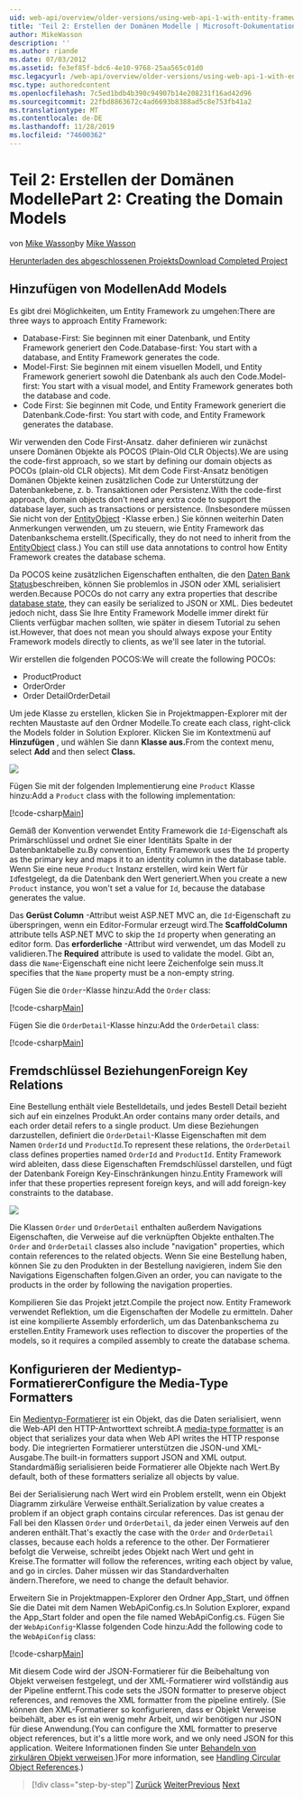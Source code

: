 ```yaml
---
uid: web-api/overview/older-versions/using-web-api-1-with-entity-framework-5/using-web-api-with-entity-framework-part-2
title: 'Teil 2: Erstellen der Domänen Modelle | Microsoft-Dokumentation'
author: MikeWasson
description: ''
ms.author: riande
ms.date: 07/03/2012
ms.assetid: fe3ef85f-bdc6-4e10-9768-25aa565c01d0
msc.legacyurl: /web-api/overview/older-versions/using-web-api-1-with-entity-framework-5/using-web-api-with-entity-framework-part-2
msc.type: authoredcontent
ms.openlocfilehash: 7c5ed1bdb4b390c94907b14e208231f16ad42d96
ms.sourcegitcommit: 22fbd8863672c4ad6693b8388ad5c8e753fb41a2
ms.translationtype: MT
ms.contentlocale: de-DE
ms.lasthandoff: 11/28/2019
ms.locfileid: "74600362"
---
```

# <a name="part-2-creating-the-domain-models"></a><span data-ttu-id="ab5cc-102">Teil 2: Erstellen der Domänen Modelle</span><span class="sxs-lookup"><span data-stu-id="ab5cc-102">Part 2: Creating the Domain Models</span></span>

<span data-ttu-id="ab5cc-103">von [Mike Wasson](https://github.com/MikeWasson)</span><span class="sxs-lookup"><span data-stu-id="ab5cc-103">by [Mike Wasson](https://github.com/MikeWasson)</span></span>

[<span data-ttu-id="ab5cc-104">Herunterladen des abgeschlossenen Projekts</span><span class="sxs-lookup"><span data-stu-id="ab5cc-104">Download Completed Project</span></span>](https://code.msdn.microsoft.com/ASP-NET-Web-API-with-afa30545)

## <a name="add-models"></a><span data-ttu-id="ab5cc-105">Hinzufügen von Modellen</span><span class="sxs-lookup"><span data-stu-id="ab5cc-105">Add Models</span></span>

<span data-ttu-id="ab5cc-106">Es gibt drei Möglichkeiten, um Entity Framework zu umgehen:</span><span class="sxs-lookup"><span data-stu-id="ab5cc-106">There are three ways to approach Entity Framework:</span></span>

- <span data-ttu-id="ab5cc-107">Database-First: Sie beginnen mit einer Datenbank, und Entity Framework generiert den Code.</span><span class="sxs-lookup"><span data-stu-id="ab5cc-107">Database-first: You start with a database, and Entity Framework generates the code.</span></span>
- <span data-ttu-id="ab5cc-108">Model-First: Sie beginnen mit einem visuellen Modell, und Entity Framework generiert sowohl die Datenbank als auch den Code.</span><span class="sxs-lookup"><span data-stu-id="ab5cc-108">Model-first: You start with a visual model, and Entity Framework generates both the database and code.</span></span>
- <span data-ttu-id="ab5cc-109">Code First: Sie beginnen mit Code, und Entity Framework generiert die Datenbank.</span><span class="sxs-lookup"><span data-stu-id="ab5cc-109">Code-first: You start with code, and Entity Framework generates the database.</span></span>

<span data-ttu-id="ab5cc-110">Wir verwenden den Code First-Ansatz. daher definieren wir zunächst unsere Domänen Objekte als POCOS (Plain-Old CLR Objects).</span><span class="sxs-lookup"><span data-stu-id="ab5cc-110">We are using the code-first approach, so we start by defining our domain objects as POCOs (plain-old CLR objects).</span></span> <span data-ttu-id="ab5cc-111">Mit dem Code First-Ansatz benötigen Domänen Objekte keinen zusätzlichen Code zur Unterstützung der Datenbankebene, z. b. Transaktionen oder Persistenz.</span><span class="sxs-lookup"><span data-stu-id="ab5cc-111">With the code-first approach, domain objects don't need any extra code to support the database layer, such as transactions or persistence.</span></span> <span data-ttu-id="ab5cc-112">(Insbesondere müssen Sie nicht von der [EntityObject](https://msdn.microsoft.com/library/system.data.objects.dataclasses.entityobject.aspx) -Klasse erben.) Sie können weiterhin Daten Anmerkungen verwenden, um zu steuern, wie Entity Framework das Datenbankschema erstellt.</span><span class="sxs-lookup"><span data-stu-id="ab5cc-112">(Specifically, they do not need to inherit from the [EntityObject](https://msdn.microsoft.com/library/system.data.objects.dataclasses.entityobject.aspx) class.) You can still use data annotations to control how Entity Framework creates the database schema.</span></span>

<span data-ttu-id="ab5cc-113">Da POCOS keine zusätzlichen Eigenschaften enthalten, die den [Daten Bank Status](https://msdn.microsoft.com/library/system.data.entitystate.aspx)beschreiben, können Sie problemlos in JSON oder XML serialisiert werden.</span><span class="sxs-lookup"><span data-stu-id="ab5cc-113">Because POCOs do not carry any extra properties that describe [database state](https://msdn.microsoft.com/library/system.data.entitystate.aspx), they can easily be serialized to JSON or XML.</span></span> <span data-ttu-id="ab5cc-114">Dies bedeutet jedoch nicht, dass Sie Ihre Entity Framework Modelle immer direkt für Clients verfügbar machen sollten, wie später in diesem Tutorial zu sehen ist.</span><span class="sxs-lookup"><span data-stu-id="ab5cc-114">However, that does not mean you should always expose your Entity Framework models directly to clients, as we'll see later in the tutorial.</span></span>

<span data-ttu-id="ab5cc-115">Wir erstellen die folgenden POCOS:</span><span class="sxs-lookup"><span data-stu-id="ab5cc-115">We will create the following POCOs:</span></span>

- <span data-ttu-id="ab5cc-116">Product</span><span class="sxs-lookup"><span data-stu-id="ab5cc-116">Product</span></span>
- <span data-ttu-id="ab5cc-117">Order</span><span class="sxs-lookup"><span data-stu-id="ab5cc-117">Order</span></span>
- <span data-ttu-id="ab5cc-118">Order Detail</span><span class="sxs-lookup"><span data-stu-id="ab5cc-118">OrderDetail</span></span>

<span data-ttu-id="ab5cc-119">Um jede Klasse zu erstellen, klicken Sie in Projektmappen-Explorer mit der rechten Maustaste auf den Ordner Modelle.</span><span class="sxs-lookup"><span data-stu-id="ab5cc-119">To create each class, right-click the Models folder in Solution Explorer.</span></span> <span data-ttu-id="ab5cc-120">Klicken Sie im Kontextmenü auf **Hinzufügen** , und wählen Sie dann **Klasse aus.**</span><span class="sxs-lookup"><span data-stu-id="ab5cc-120">From the context menu, select **Add** and then select **Class.**</span></span>

![](using-web-api-with-entity-framework-part-2/_static/image1.png)

<span data-ttu-id="ab5cc-121">Fügen Sie mit der folgenden Implementierung eine `Product` Klasse hinzu:</span><span class="sxs-lookup"><span data-stu-id="ab5cc-121">Add a `Product` class with the following implementation:</span></span>

[!code-csharp[Main](using-web-api-with-entity-framework-part-2/samples/sample1.cs)]

<span data-ttu-id="ab5cc-122">Gemäß der Konvention verwendet Entity Framework die `Id`-Eigenschaft als Primärschlüssel und ordnet Sie einer Identitäts Spalte in der Datenbanktabelle zu.</span><span class="sxs-lookup"><span data-stu-id="ab5cc-122">By convention, Entity Framework uses the `Id` property as the primary key and maps it to an identity column in the database table.</span></span> <span data-ttu-id="ab5cc-123">Wenn Sie eine neue `Product` Instanz erstellen, wird kein Wert für `Id`festgelegt, da die Datenbank den Wert generiert.</span><span class="sxs-lookup"><span data-stu-id="ab5cc-123">When you create a new `Product` instance, you won't set a value for `Id`, because the database generates the value.</span></span>

<span data-ttu-id="ab5cc-124">Das **Gerüst Column** -Attribut weist ASP.NET MVC an, die `Id`-Eigenschaft zu überspringen, wenn ein Editor-Formular erzeugt wird.</span><span class="sxs-lookup"><span data-stu-id="ab5cc-124">The **ScaffoldColumn** attribute tells ASP.NET MVC to skip the `Id` property when generating an editor form.</span></span> <span data-ttu-id="ab5cc-125">Das **erforderliche** -Attribut wird verwendet, um das Modell zu validieren.</span><span class="sxs-lookup"><span data-stu-id="ab5cc-125">The **Required** attribute is used to validate the model.</span></span> <span data-ttu-id="ab5cc-126">Gibt an, dass die `Name`-Eigenschaft eine nicht leere Zeichenfolge sein muss.</span><span class="sxs-lookup"><span data-stu-id="ab5cc-126">It specifies that the `Name` property must be a non-empty string.</span></span>

<span data-ttu-id="ab5cc-127">Fügen Sie die `Order`-Klasse hinzu:</span><span class="sxs-lookup"><span data-stu-id="ab5cc-127">Add the `Order` class:</span></span>

[!code-csharp[Main](using-web-api-with-entity-framework-part-2/samples/sample2.cs)]

<span data-ttu-id="ab5cc-128">Fügen Sie die `OrderDetail`-Klasse hinzu:</span><span class="sxs-lookup"><span data-stu-id="ab5cc-128">Add the `OrderDetail` class:</span></span>

[!code-csharp[Main](using-web-api-with-entity-framework-part-2/samples/sample3.cs)]

## <a name="foreign-key-relations"></a><span data-ttu-id="ab5cc-129">Fremdschlüssel Beziehungen</span><span class="sxs-lookup"><span data-stu-id="ab5cc-129">Foreign Key Relations</span></span>

<span data-ttu-id="ab5cc-130">Eine Bestellung enthält viele Bestelldetails, und jedes Bestell Detail bezieht sich auf ein einzelnes Produkt.</span><span class="sxs-lookup"><span data-stu-id="ab5cc-130">An order contains many order details, and each order detail refers to a single product.</span></span> <span data-ttu-id="ab5cc-131">Um diese Beziehungen darzustellen, definiert die `OrderDetail`-Klasse Eigenschaften mit dem Namen `OrderId` und `ProductId`.</span><span class="sxs-lookup"><span data-stu-id="ab5cc-131">To represent these relations, the `OrderDetail` class defines properties named `OrderId` and `ProductId`.</span></span> <span data-ttu-id="ab5cc-132">Entity Framework wird ableiten, dass diese Eigenschaften Fremdschlüssel darstellen, und fügt der Datenbank Foreign Key-Einschränkungen hinzu.</span><span class="sxs-lookup"><span data-stu-id="ab5cc-132">Entity Framework will infer that these properties represent foreign keys, and will add foreign-key constraints to the database.</span></span>

![](using-web-api-with-entity-framework-part-2/_static/image2.png)

<span data-ttu-id="ab5cc-133">Die Klassen `Order` und `OrderDetail` enthalten außerdem Navigations Eigenschaften, die Verweise auf die verknüpften Objekte enthalten.</span><span class="sxs-lookup"><span data-stu-id="ab5cc-133">The `Order` and `OrderDetail` classes also include "navigation" properties, which contain references to the related objects.</span></span> <span data-ttu-id="ab5cc-134">Wenn Sie eine Bestellung haben, können Sie zu den Produkten in der Bestellung navigieren, indem Sie den Navigations Eigenschaften folgen.</span><span class="sxs-lookup"><span data-stu-id="ab5cc-134">Given an order, you can navigate to the products in the order by following the navigation properties.</span></span>

<span data-ttu-id="ab5cc-135">Kompilieren Sie das Projekt jetzt.</span><span class="sxs-lookup"><span data-stu-id="ab5cc-135">Compile the project now.</span></span> <span data-ttu-id="ab5cc-136">Entity Framework verwendet Reflektion, um die Eigenschaften der Modelle zu ermitteln. Daher ist eine kompilierte Assembly erforderlich, um das Datenbankschema zu erstellen.</span><span class="sxs-lookup"><span data-stu-id="ab5cc-136">Entity Framework uses reflection to discover the properties of the models, so it requires a compiled assembly to create the database schema.</span></span>

## <a name="configure-the-media-type-formatters"></a><span data-ttu-id="ab5cc-137">Konfigurieren der Medientyp-Formatierer</span><span class="sxs-lookup"><span data-stu-id="ab5cc-137">Configure the Media-Type Formatters</span></span>

<span data-ttu-id="ab5cc-138">Ein [Medientyp-Formatierer](../../formats-and-model-binding/media-formatters.md) ist ein Objekt, das die Daten serialisiert, wenn die Web-API den HTTP-Antworttext schreibt.</span><span class="sxs-lookup"><span data-stu-id="ab5cc-138">A [media-type formatter](../../formats-and-model-binding/media-formatters.md) is an object that serializes your data when Web API writes the HTTP response body.</span></span> <span data-ttu-id="ab5cc-139">Die integrierten Formatierer unterstützen die JSON-und XML-Ausgabe.</span><span class="sxs-lookup"><span data-stu-id="ab5cc-139">The built-in formatters support JSON and XML output.</span></span> <span data-ttu-id="ab5cc-140">Standardmäßig serialisieren beide Formatierer alle Objekte nach Wert.</span><span class="sxs-lookup"><span data-stu-id="ab5cc-140">By default, both of these formatters serialize all objects by value.</span></span>

<span data-ttu-id="ab5cc-141">Bei der Serialisierung nach Wert wird ein Problem erstellt, wenn ein Objekt Diagramm zirkuläre Verweise enthält.</span><span class="sxs-lookup"><span data-stu-id="ab5cc-141">Serialization by value creates a problem if an object graph contains circular references.</span></span> <span data-ttu-id="ab5cc-142">Das ist genau der Fall bei den Klassen `Order` und `OrderDetail`, da jeder einen Verweis auf den anderen enthält.</span><span class="sxs-lookup"><span data-stu-id="ab5cc-142">That's exactly the case with the `Order` and `OrderDetail` classes, because each holds a reference to the other.</span></span> <span data-ttu-id="ab5cc-143">Der Formatierer befolgt die Verweise, schreibt jedes Objekt nach Wert und geht in Kreise.</span><span class="sxs-lookup"><span data-stu-id="ab5cc-143">The formatter will follow the references, writing each object by value, and go in circles.</span></span> <span data-ttu-id="ab5cc-144">Daher müssen wir das Standardverhalten ändern.</span><span class="sxs-lookup"><span data-stu-id="ab5cc-144">Therefore, we need to change the default behavior.</span></span>

<span data-ttu-id="ab5cc-145">Erweitern Sie in Projektmappen-Explorer den Ordner App\_Start, und öffnen Sie die Datei mit dem Namen WebApiConfig.cs.</span><span class="sxs-lookup"><span data-stu-id="ab5cc-145">In Solution Explorer, expand the App\_Start folder and open the file named WebApiConfig.cs.</span></span> <span data-ttu-id="ab5cc-146">Fügen Sie der `WebApiConfig`-Klasse folgenden Code hinzu:</span><span class="sxs-lookup"><span data-stu-id="ab5cc-146">Add the following code to the `WebApiConfig` class:</span></span>

[!code-csharp[Main](using-web-api-with-entity-framework-part-2/samples/sample4.cs?highlight=11)]

<span data-ttu-id="ab5cc-147">Mit diesem Code wird der JSON-Formatierer für die Beibehaltung von Objekt verweisen festgelegt, und der XML-Formatierer wird vollständig aus der Pipeline entfernt.</span><span class="sxs-lookup"><span data-stu-id="ab5cc-147">This code sets the JSON formatter to preserve object references, and removes the XML formatter from the pipeline entirely.</span></span> <span data-ttu-id="ab5cc-148">(Sie können den XML-Formatierer so konfigurieren, dass er Objekt Verweise beibehält, aber es ist ein wenig mehr Arbeit, und wir benötigen nur JSON für diese Anwendung.</span><span class="sxs-lookup"><span data-stu-id="ab5cc-148">(You can configure the XML formatter to preserve object references, but it's a little more work, and we only need JSON for this application.</span></span> <span data-ttu-id="ab5cc-149">Weitere Informationen finden Sie unter [Behandeln von zirkulären Objekt verweisen](../../formats-and-model-binding/json-and-xml-serialization.md#handling_circular_object_references).)</span><span class="sxs-lookup"><span data-stu-id="ab5cc-149">For more information, see [Handling Circular Object References](../../formats-and-model-binding/json-and-xml-serialization.md#handling_circular_object_references).)</span></span>

> [!div class="step-by-step"]
> <span data-ttu-id="ab5cc-150">[Zurück](using-web-api-with-entity-framework-part-1.md)
> [Weiter](using-web-api-with-entity-framework-part-3.md)</span><span class="sxs-lookup"><span data-stu-id="ab5cc-150">[Previous](using-web-api-with-entity-framework-part-1.md)
[Next](using-web-api-with-entity-framework-part-3.md)</span></span>
